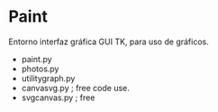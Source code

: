 # Paint

Entorno interfaz gráfica GUI TK, para uso de gráficos.

- paint.py
- photos.py
- utilitygraph.py
- canvasvg.py ; free code use.
- svgcanvas.py ; free
